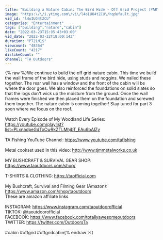 ```yaml
---
title: "Building a Nature Cabin: The Bird Hide - Off Grid Project (PART 2)"
image: "https:\/\/i.ytimg.com\/vi\/l4oIUO4tZCU\/hqdefault.jpg"
vid_id: "l4oIUO4tZCU"
categories: "Entertainment"
tags: ["building","nature","cabin"]
date: "2022-03-23T15:05:43+03:00"
vid_date: "2022-03-22T18:00:14Z"
duration: "PT21M1S"
viewcount: "48364"
likeCount: "4217"
dislikeCount: ""
channel: "TA Outdoors"
---
```

{% raw %}We continue to build the off grid nature cabin. This time we build the wall frame of the bird hide, using studs and noggins. We nailed these together. The rear wall has a window and the front of the cabin will be where the door goes. We also reinforced the foundations on solid slates so that the logs don't wick up the moisture from the ground. Once the wall frames were finished we then placed them on the foundation and screwed them together. The nature cabin is coming together! Stay tuned for part 3 soon where we focus on the roof. <br /><br />Watch Every Episode of My Woodland Life Series: <a rel="nofollow" target="blank" href="https://youtube.com/playlist?list=PLxnadpeGdTxCwRkZTLMhjbT_EAu6bAIZy">https://youtube.com/playlist?list=PLxnadpeGdTxCwRkZTLMhjbT_EAu6bAIZy</a><br /><br />TA Fishing YouTube Channel: <a rel="nofollow" target="blank" href="https://www.youtube.com/tafishing">https://www.youtube.com/tafishing</a><br /><br />Metal cookset used in this video: <a rel="nofollow" target="blank" href="http://www.tjmmetalworks.co.uk">http://www.tjmmetalworks.co.uk</a><br /><br />MY BUSHCRAFT &amp; SURVIVAL GEAR SHOP: <a rel="nofollow" target="blank" href="https://www.taoutdoors.com/shop/">https://www.taoutdoors.com/shop/</a><br /><br />T-SHIRTS &amp; CLOTHING: <a rel="nofollow" target="blank" href="https://taofficial.com">https://taofficial.com</a> <br /><br />My Bushcraft, Survival and Filming Gear (Amazon): <a rel="nofollow" target="blank" href="https://www.amazon.com/shop/taoutdoors">https://www.amazon.com/shop/taoutdoors</a><br />These are amazon affiliate links  <br /><br />INSTAGRAM: <a rel="nofollow" target="blank" href="https://www.instagram.com/taoutdoorofficial">https://www.instagram.com/taoutdoorofficial</a><br />TIKTOK: @taoutdoorofficial<br />FACEBOOK: <a rel="nofollow" target="blank" href="https://www.facebook.com/totallyawesomeoutdoors">https://www.facebook.com/totallyawesomeoutdoors</a><br />TWITTER: <a rel="nofollow" target="blank" href="https://twitter.com/OutdoorsTa">https://twitter.com/OutdoorsTa</a><br /><br />#cabin #offgrid #offgridcabin{% endraw %}
